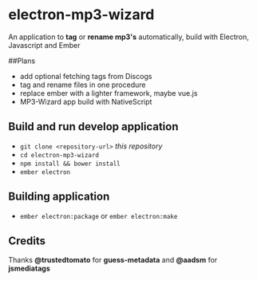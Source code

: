 # electron-mp3-wizard
An application to **tag** or **rename mp3's** automatically, build with Electron, Javascript and Ember

##Plans
* add optional fetching tags from Discogs
* tag and rename files in one procedure
* replace ember with a lighter framework, maybe vue.js
* MP3-Wizard app build with NativeScript

## Build and run develop application

* `git clone <repository-url>` _this repository_
* `cd electron-mp3-wizard`
* `npm install && bower install`
* `ember electron`

## Building application

* `ember electron:package` or `ember electron:make`

## Credits
Thanks **@trustedtomato** for **guess-metadata** and **@aadsm** for **jsmediatags**
